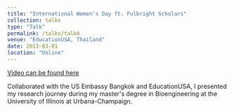 ```yaml
---
title: "International Women’s Day ft. Fulbright Scholars"
collection: talks
type: "Talk"
permalink: /talks/talk4
venue: "EducationUSA, Thailand"
date: 2013-03-01
location: "Online"
---
```


[Video can be found here](https://www.facebook.com/share/v/UTGotWdqdmzBLF5i/)

Collaborated with the US Embassy Bangkok and EducationUSA, I presented my research journey during my master's degree in Bioengineering at the University of Illinois at Urbana-Champaign.
